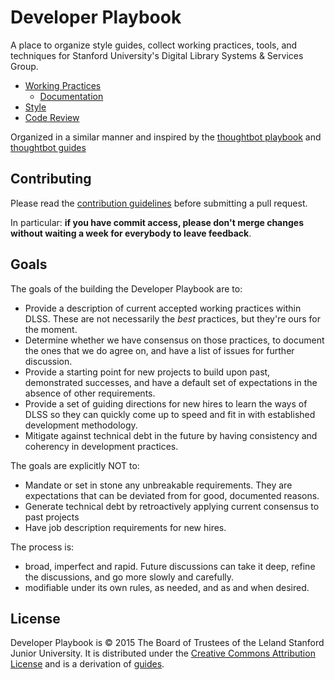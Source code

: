 # Developer Playbook
A place to organize style guides, collect working practices, tools, and techniques for Stanford University's Digital Library Systems &amp; Services Group.

 - [Working Practices](/best-practices)
   - [Documentation](/best-practices/documentation)
 - [Style](/style)
 - [Code Review](/code-review)

Organized in a similar manner and inspired by the [thoughtbot playbook](http://playbook.thoughtbot.com/) and [thoughtbot guides](https://github.com/thoughtbot/guides)

Contributing
------------

Please read the [contribution guidelines] before submitting a pull request.

In particular: **if you have commit access, please don't merge changes without
waiting a week for everybody to leave feedback**.

[contribution guidelines]: /CONTRIBUTING.md

Goals
-----

The goals of the building the Developer Playbook are to:

 - Provide a description of current accepted working practices within DLSS.  These are not necessarily the *best* practices, but they're ours for the moment.
 - Determine whether we have consensus on those practices, to document the ones that we do agree on, and have a list of issues for further discussion.
 - Provide a starting point for new projects to build upon past, demonstrated successes, and have a default set of expectations in the absence of other requirements.
 - Provide a set of guiding directions for new hires to learn the ways of DLSS so they can quickly come up to speed and fit in with established development methodology.
 - Mitigate against technical debt in the future by having consistency and coherency in development practices.

 The goals are explicitly NOT to:
 - Mandate or set in stone any unbreakable requirements. They are expectations that can be deviated from for good, documented reasons.
 - Generate technical debt by retroactively applying current consensus to past projects
 - Have job description requirements for new hires.

The process is:
 - broad, imperfect and rapid.  Future discussions can take it deep, refine the discussions, and go more slowly and carefully.
 - modifiable under its own rules, as needed, and as and when desired.

License
-------

Developer Playbook is © 2015 The Board of Trustees of the Leland Stanford Junior University. It is distributed under the [Creative Commons
Attribution License](http://creativecommons.org/licenses/by/3.0/) and is a derivation of [guides](https://github.com/thoughtbot/guides).
